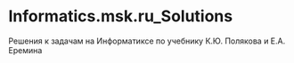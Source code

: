 # Informatics.msk.ru_Solutions
 Решения к задачам на Информатиксе по учебнику К.Ю. Полякова и Е.А. Еремина
